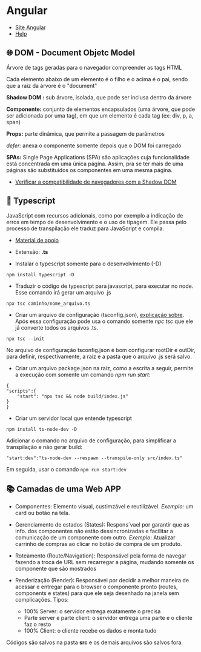 # Angular
- [Site Angular](https://angular.io/)
- [Help](https://github.com/felipeAguiarCode/angular-playground/tree/main/C1%20-%20Web%20Components)

## 🌐 DOM - Document Objetc Model
Árvore de tags geradas para o navegador  compreender as tags HTML

Cada elemento abaixo de um elemento é o filho e o acima é o pai, sendo que a raiz da árvore é o "document"

**Shadow DOM :** sub árvore, isolada, que pode ser inclusa dentro da árvore

**Componente:** conjunto de elementos encapsulados (uma árvore, que pode ser adicionada por uma tag), em que um elemento é cada tag (ex: div, p, a, span)

**Props:** parte dinâmica, que permite a passagem de parâmetros

_defer:_ anexa o componente somente depois que o DOM foi carregado

**SPAs:** Single Page Applications (SPA) são aplicações cuja funcionalidade está concentrada em uma única página. Assim, pra se ter mais de uma páginas são substituídos os componentes em uma mesma página.

- [Verificar a compatibilidade de navegadores com a Shadow DOM](https://caniuse.com/)

## 🎫 Typescript
JavaScript com recursos adicionais, como por exemplo a indicação de erros em tempo de desenvolvimento e o uso de tipagem. Ele passa pelo processo de transpilação ele traduz para JavaScript e compila.

- [Material de apoio](https://github.com/felipeAguiarCode/angular-playground/tree/main/C2%20-%20Typescript%20para%20Angular)

- Extensão: **.ts**

- Instalar o typescript somente para o desenvolvimento (-D)

```npm install typescript -D ```

- Traduzir o código de typescript para javascript, para executar no node. Esse comando irá gerar um arquivo .js

```npx tsc caminho/nome_arquivo.ts ```

- Criar um arquivo de configuração (tsconfig.json), [explicação sobre](https://www.typescriptlang.org/tsconfig). Após essa configuração pode usa o comando somente _npc tsc_ que ele já converte todos os arquivos .ts.

```npx tsc --init ```

No arquivo de configuração tsconfig.json é bom configurar rootDir e outDir, para definir, respectivamente, a raiz e a pasta que o arquivo .js será salvo.

- Criar um arquivo package.json na raiz, como a escrita a seguir, permite a execução com somente um comando _npm run start_:


```
{
"scripts":{
    "start": "npx tsc && node build/index.js"
}
}
```

- Criar um servidor local que entende typescript

```npm install ts-node-dev -D```

Adicionar o comando no arquivo de configuração, para simplificar a transpilação e não gerar build: 

```
"start:dev":"ts-node-dev --respawn --transpile-only src/index.ts"
```
Em seguida, usar o comando ```npm run start:dev```


## 📚 Camadas de uma Web APP

- Componentes: Elemento visual, custimzável e reutilizável. _Exemplo:_ um card ou botão na tela.

- Gerenciamento de estados (States): Respons´vael por garantir que as info. dos componentes não estão dessincronizadas e facilitar a comunicação de um componente com outro. _Exemplo:_ Atualizar carrinho de compras ao clicar no botão de compra de um produto. 

- Roteamento (Route/Navigation): Responsável pela forma de navegar fazendo a troca de URL sem recarregar a página, mudando somente os componente que são mostrados

- Renderização (Render):  Responsável por decidir a melhor maneira de acessar e entregar para o browser o componente pronto (routes, components e states) para que ele seja desenhado na janela sem complicações.
Tipos: 
    - 100% Server: o servidor entrega exatamente o precisa
    - Parte server e parte client: o servidor entrega uma parte e o cliente faz o resto
    - 100% Client: o cliente recebe os dados e monta tudo


Códigos são salvos na pasta **src** e os demais arquivos são salvos fora.